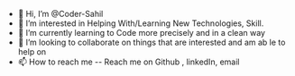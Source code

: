 - 👋 Hi, I’m @Coder-Sahil
- 👀 I’m interested in Helping With/Learning New Technologies, Skill.
- 🌱 I’m currently learning to Code more precisely and in a clean way
- 💞️ I’m looking to collaborate on things that are interested and am ab le to help on
- 📫 How to reach me -- Reach me on Github , linkedIn, email

<!---
Coder-Sahil/Coder-Sahil is a ✨ special ✨ repository because its `README.md` (this file) appears on your GitHub profile.
You can click the Preview link to take a look at your changes.
--->
